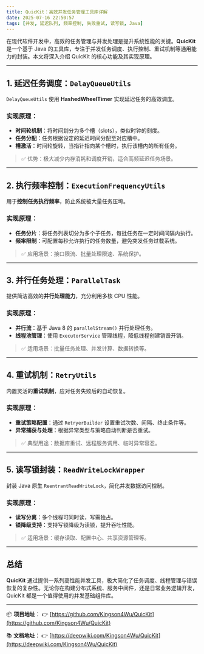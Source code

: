 ```yaml
---
title: QuicKit：高效并发任务管理工具库详解
date: 2025-07-16 22:50:57
tags: [并发, 延迟队列, 频率控制, 失败重试, 读写锁, Java]
---
```



在现代软件开发中，高效的任务管理与并发处理是提升系统性能的关键。**QuicKit** 是一个基于 Java 的工具库，专注于并发任务调度、执行控制、重试机制等通用能力的封装。本文将深入介绍 QuicKit 的核心功能及其实现原理。

---

## 1. 延迟任务调度：`DelayQueueUtils`

`DelayQueueUtils` 使用 **HashedWheelTimer** 实现延迟任务的高效调度。

### 实现原理：

* **时间轮机制**：将时间划分为多个槽（slots），类似时钟的刻度。
* **任务分配**：任务根据设定的延迟时间分配至对应槽中。
* **槽激活**：时间轮旋转，当指针指向某个槽时，执行该槽内的所有任务。

> ✅ 优势：极大减少内存消耗和调度开销，适合高频延迟任务场景。

---

## 2. 执行频率控制：`ExecutionFrequencyUtils`

用于**控制任务执行频率**，防止系统被大量任务压垮。

### 实现原理：

* **任务分片**：将任务列表切分为多个子任务，每批任务在一定时间间隔内执行。
* **频率限制**：可配置每秒允许执行的任务数量，避免突发任务过载系统。

> ✅ 应用场景：接口限流、批量处理限速、系统保护。

---

## 3. 并行任务处理：`ParallelTask`

提供简洁高效的**并行处理能力**，充分利用多核 CPU 性能。

### 实现原理：

* **并行流**：基于 Java 8 的 `parallelStream()` 并行处理任务。
* **线程池管理**：使用 `ExecutorService` 管理线程，降低线程创建销毁开销。

> ✅ 适用场景：批量任务处理、并发计算、数据转换等。

---

## 4. 重试机制：`RetryUtils`

内置灵活的**重试机制**，应对任务失败后的自动恢复。

### 实现原理：

* **重试策略配置**：通过 `RetryerBuilder` 设置重试次数、间隔、终止条件等。
* **异常捕获与处理**：根据异常类型与策略自动判断是否重试。

> ✅ 典型用途：数据库重试、远程服务调用、临时异常容忍。

---

## 5. 读写锁封装：`ReadWriteLockWrapper`

封装 Java 原生 `ReentrantReadWriteLock`，简化并发数据访问控制。

### 实现原理：

* **读写分离**：多个线程可同时读，写需独占。
* **锁降级支持**：支持写锁降级为读锁，提升吞吐性能。

> ✅ 适用场景：缓存读取、配置中心、共享资源管理等。

---

## 总结

**QuicKit** 通过提供一系列高性能并发工具，极大简化了任务调度、线程管理与错误恢复的复杂性。无论你在构建分布式系统、服务中间件，还是日常业务逻辑开发，QuicKit 都是一个值得使用的并发基础组件库。

---

📦 **项目地址**：
👉 [https://github.com/Kingson4Wu/QuicKit](https://github.com/Kingson4Wu/QuicKit)

📚 **文档地址**：
👉 [https://deepwiki.com/Kingson4Wu/QuicKit](https://deepwiki.com/Kingson4Wu/QuicKit)

